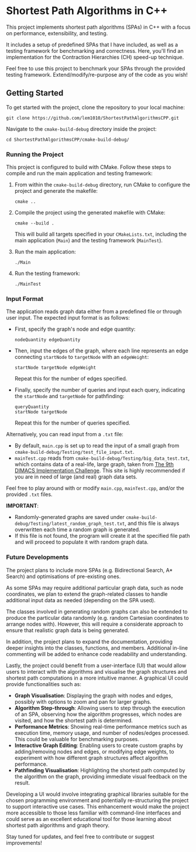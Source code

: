 # Shortest Path Algorithms in C++

This project implements shortest path algorithms (SPAs) in C++ with a focus on performance, extensibility, and testing.

It includes a setup of predefined SPAs that I have included, as well as a testing framework for benchmarking and correctness. Here, you'll find an implementation for the Contraction Hierarchies (CH) speed-up technique.

Feel free to use this project to benchmark your SPAs through the provided testing framework. Extend/modify/re-purpose any of the code as you wish!

## Getting Started

To get started with the project, clone the repository to your local machine:


    git clone https://github.com/lem1010/ShortestPathAlgorithmsCPP.git


Navigate to the `cmake-build-debug` directory inside the project:


    cd ShortestPathAlgorithmsCPP/cmake-build-debug/


### Running the Project

This project is configured to build with CMake. Follow these steps to compile and run the main application and testing framework:

1. From within the `cmake-build-debug` directory, run CMake to configure the project and generate the makefile:

    ```
    cmake ..
    ```

2. Compile the project using the generated makefile with CMake:

    ```
    cmake --build .
    ```

    This will build all targets specified in your `CMakeLists.txt`, including the main application (`Main`) and the testing framework (`MainTest`).

3. Run the main application:

    ```
    ./Main
    ```

4. Run the testing framework:

    ```
    ./MainTest
    ```

### Input Format

The application reads graph data either from a predefined file or through user input. The expected input format is as follows:

- First, specify the graph's node and edge quantity:

    ```
    nodeQuantity edgeQuantity
    ```

- Then, input the edges of the graph, where each line represents an edge connecting `startNode` to `targetNode` with an `edgeWeight`:

    ```
    startNode targetNode edgeWeight
    ```

    Repeat this for the number of edges specified.

- Finally, specify the number of queries and input each query, indicating the `startNode` and `targetNode` for pathfinding:

    ```
    queryQuantity
    startNode targetNode
    ```

    Repeat this for the number of queries specified.

Alternatively, you can read input from a `.txt` file:

- By default, `main.cpp` is set up to read the input of a small graph from `cmake-build-debug/Testing/test_file_input.txt`.
- `mainTest.cpp` reads from `cmake-build-debug/Testing/big_data_test.txt`, which contains data of a real-life, large graph, taken from [The 9th DIMACS Implementation Challenge](https://www.diag.uniroma1.it/challenge9/download.shtml). This site is highly recommended if you are in need of large (and real) graph data sets.

Feel free to play around with or modify `main.cpp`, `mainTest.cpp`, and/or the provided `.txt` files.

**IMPORTANT**:
- Randomly-generated graphs are saved under `cmake-build-debug/Testing/latest_random_graph_test.txt`, and this file is always overwritten each time a random graph is generated.
- If this file is not found, the program will create it at the specified file path and will proceed to populate it with random graph data.

### Future Developments

The project plans to include more SPAs (e.g. Bidirectional Search, A* Search) and optimisations of pre-existing ones.

As some SPAs may require additional particular graph data, such as node coordinates, we plan to extend the graph-related classes to handle additional input data as needed (depending on the SPA used).

The classes involved in generating random graphs can also be extended to produce the particular data randomly (e.g. random Cartesian coordinates to arrange nodes with). However, this will require a considerate approach to ensure that realistic graph data is being generated.

In addition, the project plans to expand the documentation, providing deeper insights into the classes, functions, and members. Additional in-line commenting will be added to enhance code readability and understanding.

Lastly, the project could benefit from a user-interface (UI) that would allow users to interact with the algorithms and visualise the graph structures and shortest path computations in a more intuitive manner. A graphical UI could provide functionalities such as:

- **Graph Visualisation**: Displaying the graph with nodes and edges, possibly with options to zoom and pan for larger graphs.
- **Algorithm Step-through**: Allowing users to step through the execution of an SPA, observing how the algorithm progresses, which nodes are visited, and how the shortest path is determined.
- **Performance Metrics**: Showing real-time performance metrics such as execution time, memory usage, and number of nodes/edges processed. This could be valuable for benchmarking purposes.
- **Interactive Graph Editing**: Enabling users to create custom graphs by adding/removing nodes and edges, or modifying edge weights, to experiment with how different graph structures affect algorithm performance.
- **Pathfinding Visualisation**: Highlighting the shortest path computed by the algorithm on the graph, providing immediate visual feedback on the result.

Developing a UI would involve integrating graphical libraries suitable for the chosen programming environment and potentially re-structuring the project to support interactive use cases. This enhancement would make the project more accessible to those less familiar with command-line interfaces and could serve as an excellent educational tool for those learning about shortest path algorithms and graph theory.



Stay tuned for updates, and feel free to contribute or suggest improvements!
